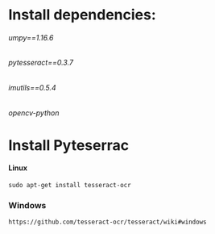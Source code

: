 # **Install dependencies:**
###### umpy==1.16.6
###### pytesseract==0.3.7
###### imutils==0.5.4
###### opencv-python 
# **Install Pyteserrac**
#### Linux
`
sudo apt-get install tesseract-ocr
`
### Windows
`
https://github.com/tesseract-ocr/tesseract/wiki#windows
`
